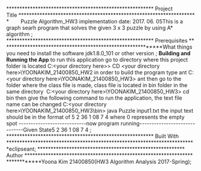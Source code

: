 ******************************************************** Project Title ********************************************************************        Puzzle Algorithm_HW3 
implementation date: 2017. 06. 05This is a graph searh program that solves the given 3 x 3 puzzle by using A* algorithm ;
******************************************************** Prerequisites ************************************************************What things you need to install the software
jdk1.8.0_101 or other version ;
********************************************************Building and Running the App********************************************************
to run this application go to directory where this project folder is located C:\<your directory here>\> CD \<your directory here>\YOONAKIM_21400850_HW2
in order to build the program type ant C:\<your directory here>\YOONAKIM_21400850_HW3> ant
then go to the folder where the class file is made, class file is located in bin folder in the same directory  C:\<your directory here>\YOONAKIM_21400850_HW3> cd bin 
then give the following command to run the application, the text file name can be changed C:\<your directory here>\YOONAKIM_21400850_HW3\bin> java Puzzle input1.txt
the input text should be in the format of 
5 2 36 1 08 7 4 
where 0 represents the empty spot
----------------------------now program running------------------------------Given State5 2 36 1 08 7 4
;
******************************************************** Built With ************************************************************************eclipseant;
******************************************************** Author ****************************************************************************Yoona Kim 21400850(HW3 Algorithm Analysis 2017-Spring);

